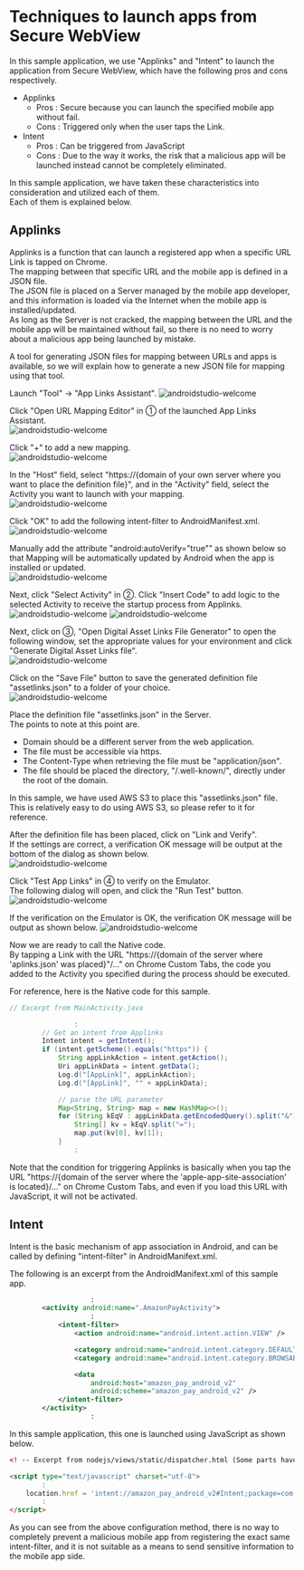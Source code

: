 # Techniques to launch apps from Secure WebView
In this sample application, we use "Applinks" and "Intent" to launch the application from Secure WebView, which have the following pros and cons respectively.
- Applinks  
  - Pros : Secure because you can launch the specified mobile app without fail.
  - Cons : Triggered only when the user taps the Link.
- Intent
  - Pros : Can be triggered from JavaScript
  - Cons : Due to the way it works, the risk that a malicious app will be launched instead cannot be completely eliminated.

In this sample application, we have taken these characteristics into consideration and utilized each of them.  
Each of them is explained below.

## Applinks
Applinks is a function that can launch a registered app when a specific URL Link is tapped on Chrome.  
The mapping between that specific URL and the mobile app is defined in a JSON file.  
The JSON file is placed on a Server managed by the mobile app developer, and this information is loaded via the Internet when the mobile app is installed/updated.  
As long as the Server is not cracked, the mapping between the URL and the mobile app will be maintained without fail, so there is no need to worry about a malicious app being launched by mistake.  

A tool for generating JSON files for mapping between URLs and apps is available, so we will explain how to generate a new JSON file for mapping using that tool.  

Launch "Tool" -> "App Links Assistant".
![androidstudio-welcome](docimg/applinks-1.png)

Click "Open URL Mapping Editor" in ① of the launched App Links Assistant.  
![androidstudio-welcome](docimg/applinks-2.png)

Click "+" to add a new mapping.  
![androidstudio-welcome](docimg/applinks-3.png)

In the "Host" field, select "https://{domain of your own server where you want to place the definition file}", and in the "Activity" field, select the Activity you want to launch with your mapping.  
![androidstudio-welcome](docimg/applinks-4.png)

Click "OK" to add the following intent-filter to AndroidManifest.xml.  
![androidstudio-welcome](docimg/applinks-5.png)

Manually add the attribute "android:autoVerify="true"" as shown below so that Mapping will be automatically updated by Android when the app is installed or updated.  
![androidstudio-welcome](docimg/applinks-6.png)

Next, click "Select Activity" in ②. Click "Insert Code" to add logic to the selected Activity to receive the startup process from Applinks.  
![androidstudio-welcome](docimg/applinks-8.png) ![androidstudio-welcome](docimg/applinks-9.png)

Next, click on ③, "Open Digital Asset Links File Generator" to open the following window, set the appropriate values for your environment and click "Generate Digital Asset Links file".  
![androidstudio-welcome](docimg/applinks-10.png)

Click on the "Save File" button to save the generated definition file "assetlinks.json" to a folder of your choice.  
![androidstudio-welcome](docimg/applinks-11.png)

Place the definition file "assetlinks.json" in the Server.  
The points to note at this point are.  
  * Domain should be a different server from the web application.  
  * The file must be accessible via https.  
  * The Content-Type when retrieving the file must be "application/json".  
  * The file should be placed the directory, "/.well-known/", directly under the root of the domain.  

In this sample, we have used AWS S3 to place this "assetlinks.json" file.
This is relatively easy to do using AWS S3, so please refer to it for reference.  

After the definition file has been placed, click on "Link and Verify".  
If the settings are correct, a verification OK message will be output at the bottom of the dialog as shown below.  
![androidstudio-welcome](docimg/applinks-12.png)

Click "Test App Links" in ④ to verify on the Emulator.  
The following dialog will open, and click the "Run Test" button.  
![androidstudio-welcome](docimg/applinks-13.png)

If the verification on the Emulator is OK, the verification OK message will be output as shown below.
![androidstudio-welcome](docimg/applinks-14.png)

Now we are ready to call the Native code.  
By tapping a Link with the URL "https://{domain of the server where 'aplinks.json' was placed}"/..." on Chrome Custom Tabs, the code you added to the Activity you specified during the process should be executed.  

For reference, here is the Native code for this sample.

```java
// Excerpt from MainActivity.java

                :
        // Get an intent from Applinks
        Intent intent = getIntent();
        if (intent.getScheme().equals("https")) {
            String appLinkAction = intent.getAction();
            Uri appLinkData = intent.getData();
            Log.d("[AppLink]", appLinkAction);
            Log.d("[AppLink]", "" + appLinkData);

            // parse the URL parameter
            Map<String, String> map = new HashMap<>();
            for (String kEqV : appLinkData.getEncodedQuery().split("&")) {
                String[] kv = kEqV.split("=");
                map.put(kv[0], kv[1]);
            }
                :
```

Note that the condition for triggering Applinks is basically when you tap the URL "https://{domain of the server where the 'apple-app-site-association' is located}/..." on Chrome Custom Tabs, and even if you load this URL with JavaScript, it will not be activated.  

## Intent
Intent is the basic mechanism of app association in Android, and can be called by defining "intent-filter" in AndroidManifext.xml.

The following is an excerpt from the AndroidManifext.xml of this sample app.  
```xml
                    :
        <activity android:name=".AmazonPayActivity">
                    :
            <intent-filter>
                <action android:name="android.intent.action.VIEW" />

                <category android:name="android.intent.category.DEFAULT" />
                <category android:name="android.intent.category.BROWSABLE" />

                <data
                    android:host="amazon_pay_android_v2"
                    android:scheme="amazon_pay_android_v2" />
            </intent-filter>
        </activity>
                    :
```

In this sample application, this one is launched using JavaScript as shown below.

```html
<! -- Excerpt from nodejs/views/static/dispatcher.html (Some parts have been modified to make it easier to read.) --> <!

<script type="text/javascript" charset="utf-8">
        :
    location.href = 'intent://amazon_pay_android_v2#Intent;package=com.amazon.pay.sample.android_app_v2;scheme=amazon_pay_android_v2;end ;';
        :
</script>
```

As you can see from the above configuration method, there is no way to completely prevent a malicious mobile app from registering the exact same intent-filter, and it is not suitable as a means to send sensitive information to the mobile app side.
